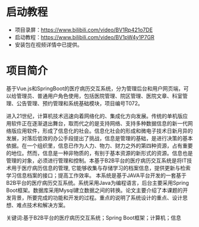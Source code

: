 # 启动教程

- 项目录屏：https://www.bilibili.com/video/BV1Rp421o7DE
- 启动教程：https://www.bilibili.com/video/BV1pW4y1P7GR
- 安装包在视频详情中已提供。


# 项目简介
基于Vue.js和SpringBoot的医疗病历交互系统，分为管理后台和用户网页端，可以给管理员、普通用户角色使用，包括医院管理、院区管理、医院文章、科室管理、公告管理、预约管理和系统基础模块，项目编号T072。

进入21世纪，计算机技术迅速向着网络化的、集成化方向发展。传统的单机版应用软件正在逐渐退出舞台，取而代之的是支持网络、支持多种数据信息的新一代网络版应用软件，形成了信息化的社会。信息化社会的形成和微电子技术日新月异的发展，对落后低效的办公手段提出了挑战，信息是管理的基础，是进行决策的基本依据。在一个组织里，信息已作为人力、物力、财力之外的第四种资源，占有重要的地位。然而，信息是一种非物质的，有别于基本资源的新形式的资源。信息也是管理的对象，必须进行管理和控制。本基于B2B平台的医疗病历交互系统是将IT技术用于医疗病历信息的管理, 它能够收集与存储学习的档案信息，提供更新与检索学习信息档案的接口；提高工作效率。
本系统是基于JAVA平台开发的一套基于B2B平台的医疗病历交互系统。系统采用Java为编程语言，后台主要采用Spring Boot框架。数据库采用Mysql建立数据之间的转换。论文主要介绍了本课题的开发背景，所要完成的功能和开发的过程。重点的说明了系统设计的重点、设计思想、难点技术和解决方案。

关键词:基于B2B平台的医疗病历交互系统；Spring Boot框架；计算机；信息
